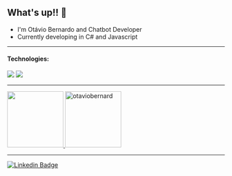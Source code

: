 ## What's up!! 👋

- I'm Otávio Bernardo and Chatbot Developer
- Currently developing in C# and Javascript

----

#### Technologies: 
<img src="https://img.shields.io/badge/-C＃-00599C?style=flat&logo=c%2B%2B&logoColor=000000"> <img src="https://img.shields.io/badge/-JAVASCRIPT-F7DF1E?style=flat&logo=javascript&logoColor=000000"> 

---

<div>
  <a href="https://github.com/otaviobernard">
  <img height="130em" src="https://github-readme-stats-nine-navy.vercel.app/api?username=otaviobernard&show_icons=true&theme=radical&include_all_commits=true&count_private=true"/>
  <img height="130em" src="https://github-readme-streak-stats.herokuapp.com/?user=otaviobernard&show_icons=true&theme=radical&include_all_commits=true&count_private=true" alt="otaviobernard"/>
</div>
  
---
  
[![Linkedin Badge](https://img.shields.io/badge/linkedin-0077B5.svg?&style=for-the-badge&logo=linkedin&logoColor=white)](https://www.linkedin.com/in/otaviobernardo/)
